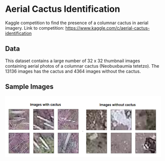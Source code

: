 # Aerial Cactus Identification
Kaggle competition to find the presence of a columnar cactus in aerial imagery.
Link to competition: https://www.kaggle.com/c/aerial-cactus-identification

## Data
This dataset contains a large number of 32 x 32 thumbnail images containing aerial photos of a columnar cactus (Neobuxbaumia tetetzo). 
The 13136 images has the cactus and 4364 images without the cactus.

## Sample Images
![samples](images/sample_images.png)




